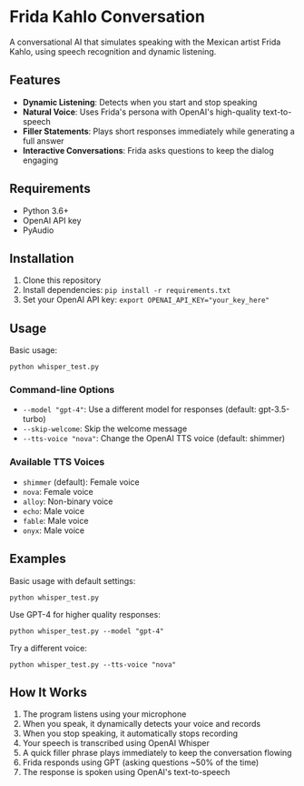 # Frida Kahlo Conversation

A conversational AI that simulates speaking with the Mexican artist Frida Kahlo, using speech recognition and dynamic listening.

## Features

- **Dynamic Listening**: Detects when you start and stop speaking
- **Natural Voice**: Uses Frida's persona with OpenAI's high-quality text-to-speech
- **Filler Statements**: Plays short responses immediately while generating a full answer
- **Interactive Conversations**: Frida asks questions to keep the dialog engaging

## Requirements

- Python 3.6+
- OpenAI API key
- PyAudio

## Installation

1. Clone this repository
2. Install dependencies: `pip install -r requirements.txt`
3. Set your OpenAI API key: `export OPENAI_API_KEY="your_key_here"`

## Usage

Basic usage:
```
python whisper_test.py
```

### Command-line Options

- `--model "gpt-4"`: Use a different model for responses (default: gpt-3.5-turbo)
- `--skip-welcome`: Skip the welcome message
- `--tts-voice "nova"`: Change the OpenAI TTS voice (default: shimmer)

### Available TTS Voices

- `shimmer` (default): Female voice
- `nova`: Female voice
- `alloy`: Non-binary voice
- `echo`: Male voice
- `fable`: Male voice
- `onyx`: Male voice

## Examples

Basic usage with default settings:
```
python whisper_test.py
```

Use GPT-4 for higher quality responses:
```
python whisper_test.py --model "gpt-4"
```

Try a different voice:
```
python whisper_test.py --tts-voice "nova"
```

## How It Works

1. The program listens using your microphone
2. When you speak, it dynamically detects your voice and records
3. When you stop speaking, it automatically stops recording
4. Your speech is transcribed using OpenAI Whisper
5. A quick filler phrase plays immediately to keep the conversation flowing
6. Frida responds using GPT (asking questions ~50% of the time)
7. The response is spoken using OpenAI's text-to-speech 
